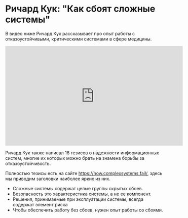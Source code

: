 # Ричард Кук: "Как сбоят сложные системы"

В видео ниже Ричард Кук рассказывает про опыт работы с отказоустойчивыми, критическими системами в сфере медицины.

<iframe width="560" height="315" src="https://www.youtube.com/embed/2S0k12uZR14" frameborder="0" allow="accelerometer; autoplay; encrypted-media; gyroscope; picture-in-picture" allowfullscreen></iframe> 

Ричард Кук также написал 18 тезисов о надежности информационных систем, 
многие их которых можно брать на знамена борьбы за отказоустойчивость.


Полностью тезисы есть на сайте <https://how.complexsystems.fail/>, здесь мы приводим 
заголовки наиболее ярких из них.

- Сложные системы содержат целые группы скрытых сбоев.
- Безопасность это характеристика системы, а не ее компонент.
- Решения, принимаемые при эксплуатации системы, всегда содержат элемент риска 
- Чтобы обеспечить работу без сбоев, нужен опыт работы со сбоями.

<!--  Переводы можно сюда:

1. Complex systems are intrinsically hazardous systems.
1. Complex systems are heavily and successfully defended against failure
1. Catastrophe requires multiple failures – single point failures are not enough.
1. Complex systems contain changing mixtures of failures latent within them.
1. Complex systems run in degraded mode.
1. Catastrophe is always just around the corner.
1. Post-accident attribution to a 'root cause' is fundamentally wrong.
1. Hindsight biases post-accident assessments of human performance.
1. Human operators have dual roles: as producers and as defenders against failure.
1. All practitioner actions are gambles.
1. Actions at the sharp end resolve all ambiguity.
1. Human practitioners are the adaptable element of complex systems.
1. Human expertise in complex systems is constantly changing
1. Change introduces new forms of failure.
1. Views of ‘cause’ limit the effectiveness of defenses against future events.
1. Safety is a characteristic of systems and not of their components
1. People continuously create safety.
1. Failure free operations require experience with failure.


- Сложные системы по своей сути уже являются уязвимыми.
- Сложные системы изначально имеют несколько уровней защиты от сбоев.
- Катастрофа является следствием множественных сбоев, а не единоразового инцидента.
- Сложные системы содержат целые динамичные группы скрытых в них сбоев.
- Сложные системы работают в деградированном режиме, они функционируют несмотря на наличие множества недостатков.
- Катастрофа всегда не за горами.
- Поскольку отказ системы всегда является причиной нескольких факторов, попытка установить "основную первопричину" сбоя обречена на провал.
- В ретроспективе мы не можем объективно оценить действия оператора, так как кажется, что оператор "должен был знать", что определеные факторы "неизбежно" приведут к свершившемуся сбою.
- Операторы систем играют двойную роль: как управляющие и как защитники от сбоев.
- Все действия оператора содержат в себе элемент риска.
- Оперативные решения оператора являются следствием целого ряда производственных факторов.
- Оператор являются адаптируемым элементом сложных систем.
- Опыт и навыки операторов в сложных системах постоянно меняются.
- Изменения в системах вводят новые формы сбоев.
- Ретроспектива «причин» ограничивает эффективность защиты от будущих сбоев.
- Безопасность - это характеристика системы, а не ee компонент.
- Безотказная работа - это результат действий людей, которые работают над тем, чтобы система оставалась в пределах допустимой производительности.
- Чтобы обеспечить работу без сбоев, нужен опыт работы со сбоями.

-->
